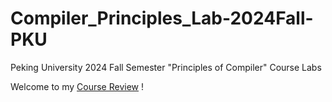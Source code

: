 # Compiler_Principles_Lab-2024Fall-PKU

Peking University 2024 Fall Semester "Principles of Compiler" Course Labs

Welcome to my [Course Review](https://www.lyt0112.com/blog/course_review-zh) !
